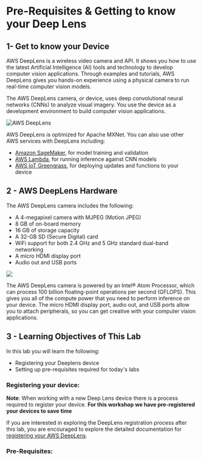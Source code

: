 # Pre-Requisites & Getting to know your Deep Lens

## 1- Get to know your Device
  
AWS DeepLens is a wireless video camera and API. It shows you how to use the latest Artificial Intelligence (AI) tools and technology to develop computer vision applications. Through examples and tutorials, AWS DeepLens gives you hands-on experience using a physical camera to run real-time computer vision models.

The AWS DeepLens camera, or device, uses deep convolutional neural networks (CNNs) to analyze visual imagery. You use the device as a development environment to build computer vision applications.

![AWS DeepLens](assets/dlgeneral.png)

AWS DeepLens is optimized for Apache MXNet. You can also use other AWS services with DeepLens including:
- [Amazon SageMaker](https://aws.amazon.com/sagemaker/), for model training and validation
- [AWS Lambda](https://aws.amazon.com/lambda/), for running inference against CNN models
- [AWS IoT Greengrass](https://aws.amazon.com/greengrass/), for deploying updates and functions to your device



## 2 -  AWS DeepLens Hardware
The AWS DeepLens camera includes the following:

- A 4-megapixel camera with MJPEG (Motion JPEG)
- 8 GB of on-board memory
- 16 GB of storage capacity
- A 32-GB SD (Secure Digital) card
- WiFi support for both 2.4 GHz and 5 GHz standard dual-band networking
- A micro HDMI display port
- Audio out and USB ports

![](assets/deeplens-device-view-front-back.png)

The AWS DeepLens camera is powered by an Intel® Atom Processor, which can process 100 billion floating-point operations per second (GFLOPS). This gives you all of the compute power that you need to perform inference on your device. The micro HDMI display port, audio out, and USB ports allow you to attach peripherals, so you can get creative with your computer vision applications.

## 3 - Learning Objectives of This Lab

In this lab you will learn the following:

- Registering your Deeplens device
- Setting up pre-requisites required for today's labs

### Registering your device:

**Note**: When working with a new Deep Lens device there is a process required to register your device.  **For this workshop we have pre-registered your devices to save time**

If you are interested in exploring the DeepLens registration process after this lab, you are encouraged to explore the detailed documentation for [registering your AWS DeepLens](https://docs.aws.amazon.com/deeplens/latest/dg/deeplens-getting-started-register.html).

### Pre-Requisites:


